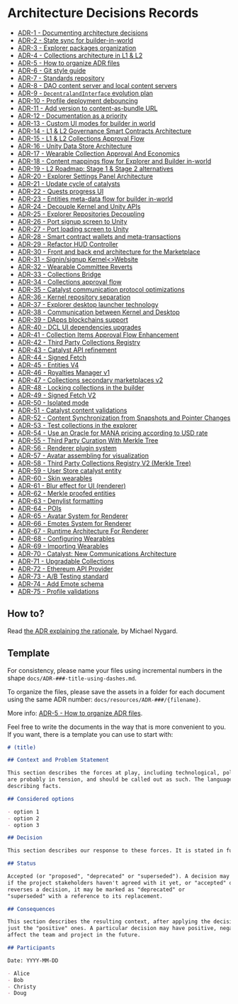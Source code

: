 # Architecture Decisions Records

- [ADR-1 - Documenting architecture decisions](docs/ADR-1-documenting-architecture-decisions.md)
- [ADR-2 - State sync for builder-in-world](docs/ADR-2-state-sync-for-builder-in-world.md)
- [ADR-3 - Explorer packages organization](docs/ADR-3-explorer-packages-organization.md)
- [ADR-4 - Collections architecture in L1 & L2](docs/ADR-4-collections-architecture-in-L1-L2.md)
- [ADR-5 - How to organize ADR files](docs/ADR-5-how-to-organize-adr-files.md)
- [ADR-6 - Git style guide](docs/ADR-6-git-style-guide.md)
- [ADR-7 - Standards repository](docs/ADR-7-standards-repository.md)
- [ADR-8 - DAO content server and local content servers](docs/ADR-8-dao-content-servers-and-local-content-servers.md)
- [ADR-9 - `DecentralandInterface` evolution plan](docs/ADR-9-DecentralandInterface-evolution-plan.md)
- [ADR-10 - Profile deployment debouncing](docs/ADR-10-profile-deployment-debouncing.md)
- [ADR-11 - Add version to content-as-bundle URL](docs/ADR-11-add-version-to-content-as-bundle-url.md)
- [ADR-12 - Documentation as a priority](docs/ADR-12-documentation-as-a-priority.md)
- [ADR-13 - Custom UI modes for builder in world](docs/ADR-13-custom-ui-modes-for-builder-in-world.md)
- [ADR-14 - L1 & L2 Governance Smart Contracts Architecture](docs/ADR-14-l1-l2-governance-smart-contracts-architecture.md)
- [ADR-15 - L1 & L2 Collections Approval Flow](docs/ADR-15-l1-l2-collections-approval-flow.md)
- [ADR-16 - Unity Data Store Architecture](docs/ADR-16-unity-data-store-architecture.md)
- [ADR-17 - Wearable Collection Approval And Economics](docs/ADR-17-wearable-collection-approval-and-economics.md)
- [ADR-18 - Content mappings flow for Explorer and Builder in-world](docs/ADR-18-content-mappings-flow-for-explorer-and-builder-in-world.md)
- [ADR-19 - L2 Roadmap: Stage 1 & Stage 2 alternatives](docs/ADR-19-l2-roadmap-stage-1-stage-2-alternatives.md)
- [ADR-20 - Explorer Settings Panel Architecture](docs/ADR-20-explorer-settings-panel-architecture.md)
- [ADR-21 - Update cycle of catalysts](docs/ADR-21-update-cycle-of-catalysts.md)
- [ADR-22 - Quests progress UI](docs/ADR-22-quests-progress-ui.md)
- [ADR-23 - Entities meta-data flow for builder in-world](docs/ADR-23-entities-meta-data-flow-for-builder-in-world.md)
- [ADR-24 - Decouple Kernel and Unity APIs](docs/ADR-24-decouple-kernel-and-unity-apis.md)
- [ADR-25 - Explorer Repositories Decoupling](docs/ADR-25-explorer-repositories-decoupling-.md)
- [ADR-26 - Port signup screen to Unity](docs/ADR-26-port-signup-screen-to-unity-.md)
- [ADR-27 - Port loading screen to Unity](docs/ADR-27-port-loading-screen-to-unity-.md)
- [ADR-28 - Smart contract wallets and meta-transactions](docs/ADR-28-smart-contract-wallets-and-meta-transactions.md)
- [ADR-29 - Refactor HUD Controller](docs/ADR-29-refactor-hud-controller.md)
- [ADR-30 - Front and back end architecture for the Marketplace ](docs/ADR-30-front-and-back-end-architecture-for-the-marketplace.md)
- [ADR-31 - Signin/signup Kernel<>Website](docs/ADR-31-signin-signup-kernel-website.md)
- [ADR-32 - Wearable Committee Reverts](docs/ADR-32-wearable-committee-reverts.md)
- [ADR-33 - Collections Bridge](docs/ADR-33-collections-bridge.md)
- [ADR-34 - Collections approval flow](docs/ADR-34-collections-approval-flow.md)
- [ADR-35 - Catalyst communication protocol optimizations](docs/ADR-35-coms-protocol-optimizations.md)
- [ADR-36 - Kernel repository separation](docs/ADR-36-kernel-repository-separation.md)
- [ADR-37 - Explorer desktop launcher technology](docs/ADR-37-explorer-desktop-launcher-technology.md)
- [ADR-38 - Communication between Kernel and Desktop](docs/ADR-38-communication-kernel-desktop.md)
- [ADR-39 - DApps blockchains support](docs/ADR-39-dapps-blockchains-support.md)
- [ADR-40 - DCL UI dependencies upgrades](docs/ADR-40-ui-dependencies-upgrades.md)
- [ADR-41 - Collection Items Approval Flow Enhancement](docs/ADR-41-collection-items-approval-flow-enhancement.md)
- [ADR-42 - Third Party Collections Registry](docs/ADR-42-third-party-assets-integration.md)
- [ADR-43 - Catalyst API refinement](docs/ADR-43-catalyst-api-refinment.md)
- [ADR-44 - Signed Fetch](docs/ADR-44-signed-fetch.md)
- [ADR-45 - Entities V4](docs/ADR-45-entities-v4.md)
- [ADR-46 - Royalties Manager v1](docs/ADR-46-royalties-manager-v1.md)
- [ADR-47 - Collections secondary marketplaces v2](docs/ADR-47-collections-secondary-marketplaces-v2.md)
- [ADR-48 - Locking collections in the builder](docs/ADR-48-locking-collections-in-the-builder.md)
- [ADR-49 - Signed Fetch V2](docs/ADR-49-signed-fetch-v2.md)
- [ADR-50 - Isolated mode](docs/ADR-50-isolated-scenes.md)
- [ADR-51 - Catalyst content validations](docs/ADR-51-catalyst-content-validations.md)
- [ADR-52 - Content Synchronization from Snapshots and Pointer Changes](docs/ADR-52-content-new-sync.md)
- [ADR-53 - Test collections in the explorer](docs/ADR-53-test-collections-in-the-explorer.md)
- [ADR-54 - Use an Oracle for MANA pricing according to USD rate](docs/ADR-54-oracle-for-mana-pricing.md)
- [ADR-55 - Third Party Curation With Merkle Tree](docs/ADR-55-third-party-curation-with-merkle-tree.md)
- [ADR-56 - Renderer plugin system](docs/ADR-56-plugin-system.md)
- [ADR-57 - Avatar assembling for visualization](docs/ADR-57-avatar-assembling-for-visualization.md)
- [ADR-58 - Third Party Collections Registry V2 (Merkle Tree)](docs/ADR-58-third-party-assets-integration-v2-with-merkle-tree.md)
- [ADR-59 - User Store catalyst entity](docs/ADR-59-user-store-catalyst-entity.md)
- [ADR-60 - Skin wearables](docs/ADR-60-skin-wearables.md)
- [ADR-61 - Blur effect for UI (renderer)](docs/ADR-61-blur-effect-for-ui.md)
- [ADR-62 - Merkle proofed entities](docs/ADR-62-merkle-proofed-entities.md)
- [ADR-63 - Denylist formatting](docs/ADR-63-denylist-formatting.md)
- [ADR-64 - POIs](docs/ADR-64-points-of-interest.md)
- [ADR-65 - Avatar System for Renderer](docs/ADR-65-avatar-system-for-renderer.md)
- [ADR-66 - Emotes System for Renderer](docs/ADR-66-emotes-system-for-renderer.md)
- [ADR-67 - Runtime Architecture For Renderer](docs/ADR-67-runtime-architecture-for-renderer.md)
- [ADR-68 - Configuring Wearables](docs/ADR-68-configuring-wearables.md)
- [ADR-69 - Importing Wearables](docs/ADR-69-importing-wearables.md)
- [ADR-70 - Catalyst: New Communications Architecture](docs/ADR-70-new-comms.md)
- [ADR-71 - Upgradable Collections](docs/ADR-71-upgradable-collections.md)
- [ADR-72 - Ethereum API Provider](docs/ADR-72-ethereum-api-provider.md)
- [ADR-73 - A/B Testing standard](docs/ADR-73-ab-testing.md)
- [ADR-74 - Add Emote schema](docs/ADR-74-add-emote-schema.md)
- [ADR-75 - Profile validations](docs/ADR-75-profile-validations.md)

## How to?

Read [the ADR explaining the rationale](docs/ADR-1-documenting-architecture-decisions.md), by Michael Nygard.

## Template

For consistency, please name your files using incremental numbers in the shape `docs/ADR-###-title-using-dashes.md`.

To organize the files, please save the assets in a folder for each document using the same ADR
number: `docs/resources/ADR-###/{filename}`.

More info: [ADR-5 - How to organize ADR files](docs/ADR-5-how-to-organize-adr-files.md).

Feel free to write the documents in the way that is more convenient to you. If you want, there is a template you can use
to start with:

```markdown
# (title)

## Context and Problem Statement

This section describes the forces at play, including technological, political, social, and project local. These forces
are probably in tension, and should be called out as such. The language in this section is value-neutral. It is simply
describing facts.

## Considered options

- option 1
- option 2
- option 3

## Decision

This section describes our response to these forces. It is stated in full sentences, with active voice. "We will …"

## Status

Accepted (or "proposed", "deprecated" or "superseded"). A decision may be "proposed"
if the project stakeholders haven't agreed with it yet, or "accepted" once it is agreed. If a later ADR changes or
reverses a decision, it may be marked as "deprecated" or
"superseded" with a reference to its replacement.

## Consequences

This section describes the resulting context, after applying the decision. All consequences should be listed here, not
just the "positive" ones. A particular decision may have positive, negative, and neutral consequences, but all of them
affect the team and project in the future.

## Participants

Date: YYYY-MM-DD

- Alice
- Bob
- Christy
- Doug
```

